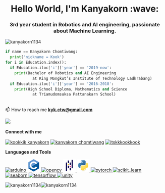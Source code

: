 <h1 align="center">Hello World, I'm Kanyakorn :wave:</h1>
<h3 align="center">3rd year student in Robotics and AI engineering, passionate about Machine Learning.</h3>

<p align="left"> <img src="https://komarev.com/ghpvc/?username=kanyakorn1134&label=Profile%20views&color=0e75b6&style=flat" alt="kanyakorn1134" /> </p>

```python
if name == Kanyakorn Chomtiwang:
  print('nickname = Kook')
for i in Education.index():
  if Education.iloc['i']['year'] == '2019-now':
    print(Bachelor of Robotics and AI Engineering
            at King Mongkut’s Institute of Technology Ladkrabang)
  if Education.iloc['i']['year'] == '2016-2018':
    print(High School Diploma, Mathematics and Science
            at Triamudomsuksa Pattanakarn School)
           
```

📫 How to reach me **kyk.ctw@gmail.com**

<img src= "https://github-readme-stats.vercel.app/api?username=KANYAKORN1134&&show_icons=true&title_color=ffffff&icon_color=bb2acf&text_color=daf7dc&bg_color=151515">



**Connect with me**
<p align="left">
<a href="https://web.facebook.com/kookkik.kanyakorn/" target="blank"><img align="center" src="https://raw.githubusercontent.com/rahuldkjain/github-profile-readme-generator/master/src/images/icons/Social/facebook.svg" alt="kookkik kanyakorn" height="30" width="40" /></a>
<a href="https://www.linkedin.com/in/kanyakorn-chomtiwang/" target="blank"><img align="center" src="https://raw.githubusercontent.com/rahuldkjain/github-profile-readme-generator/master/src/images/icons/Social/linked-in-alt.svg" alt="kanyakorn chomtiwang" height="30" width="40" /></a>
<a href="https://instagram.com/itskkkookkook" target="blank"><img align="center" src="https://raw.githubusercontent.com/rahuldkjain/github-profile-readme-generator/master/src/images/icons/Social/instagram.svg" alt="itskkkookkook" height="30" width="40" /></a>
</p>


**Languages and Tools**
<p align="left"> <a href="https://www.arduino.cc/" target="_blank" rel="noreferrer"> <img src="https://cdn.worldvectorlogo.com/logos/arduino-1.svg" alt="arduino" width="40" height="40"/> </a> <a href="https://www.cprogramming.com/" target="_blank" rel="noreferrer"> <img src="https://raw.githubusercontent.com/devicons/devicon/master/icons/c/c-original.svg" alt="c" width="40" height="40"/> </a> <a href="https://opencv.org/" target="_blank" rel="noreferrer"> <img src="https://www.vectorlogo.zone/logos/opencv/opencv-icon.svg" alt="opencv" width="40" height="40"/> </a> <a href="https://pandas.pydata.org/" target="_blank" rel="noreferrer"> <img src="https://raw.githubusercontent.com/devicons/devicon/2ae2a900d2f041da66e950e4d48052658d850630/icons/pandas/pandas-original.svg" alt="pandas" width="40" height="40"/> </a> <a href="https://www.python.org" target="_blank" rel="noreferrer"> <img src="https://raw.githubusercontent.com/devicons/devicon/master/icons/python/python-original.svg" alt="python" width="40" height="40"/> </a> <a href="https://pytorch.org/" target="_blank" rel="noreferrer"> <img src="https://www.vectorlogo.zone/logos/pytorch/pytorch-icon.svg" alt="pytorch" width="40" height="40"/> </a> <a href="https://scikit-learn.org/" target="_blank" rel="noreferrer"> <img src="https://upload.wikimedia.org/wikipedia/commons/0/05/Scikit_learn_logo_small.svg" alt="scikit_learn" width="40" height="40"/> </a> <a href="https://seaborn.pydata.org/" target="_blank" rel="noreferrer"> <img src="https://seaborn.pydata.org/_images/logo-mark-lightbg.svg" alt="seaborn" width="40" height="40"/> </a> <a href="https://www.tensorflow.org" target="_blank" rel="noreferrer"> <img src="https://www.vectorlogo.zone/logos/tensorflow/tensorflow-icon.svg" alt="tensorflow" width="40" height="40"/> </a> <a href="https://unity.com/" target="_blank" rel="noreferrer"> <img src="https://www.vectorlogo.zone/logos/unity3d/unity3d-icon.svg" alt="unity" width="40" height="40"/> </a> </p>

<p><img align="left" src="https://github-readme-stats.vercel.app/api/top-langs?username=kanyakorn1134&show_icons=true&locale=en&layout=compact" alt="kanyakorn1134" /></p>


<p><img align="left" src="https://github-readme-streak-stats.herokuapp.com/?user=kanyakorn1134&" alt="kanyakorn1134" /></p>


